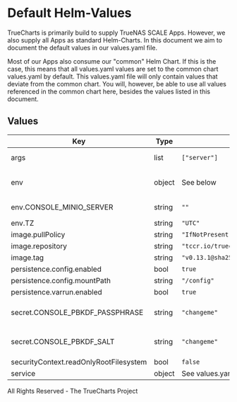 # Default Helm-Values

TrueCharts is primarily build to supply TrueNAS SCALE Apps.
However, we also supply all Apps as standard Helm-Charts. In this document we aim to document the default values in our values.yaml file.

Most of our Apps also consume our "common" Helm Chart.
If this is the case, this means that all values.yaml values are set to the common chart values.yaml by default. This values.yaml file will only contain values that deviate from the common chart.
You will, however, be able to use all values referenced in the common chart here, besides the values listed in this document.

## Values

| Key | Type | Default | Description |
|-----|------|---------|-------------|
| args | list | `["server"]` | Override the args for the default container. |
| env | object | See below | environment variables. See more environment variables in the [minio-console documentation](https://minio-console.org/docs). |
| env.CONSOLE_MINIO_SERVER | string | `""` | Required: Minio server URL Example: https://minio.server:9000 |
| env.TZ | string | `"UTC"` | Set the container timezone |
| image.pullPolicy | string | `"IfNotPresent"` | image pull policy |
| image.repository | string | `"tccr.io/truecharts/minio-console"` | image repository |
| image.tag | string | `"v0.13.1@sha256:cfe70551d857b6821529baab53aeb6bf1a980952022aff99ae83c31a40e9805c"` | image tag |
| persistence.config.enabled | bool | `true` |  |
| persistence.config.mountPath | string | `"/config"` |  |
| persistence.varrun.enabled | bool | `true` |  |
| secret.CONSOLE_PBKDF_PASSPHRASE | string | `"changeme"` | Required: Passphrase to derive keys (generate own) Example: D6vpras1xpUgrcFpOIGA4crHvzUDQb48 |
| secret.CONSOLE_PBKDF_SALT | string | `"changeme"` | Required: Salt for derived keys (generate own) Example: ILy2FWzwjjYi1TeTEpBjEsPrwLfKZxgi |
| securityContext.readOnlyRootFilesystem | bool | `false` |  |
| service | object | See values.yaml | Configures service settings for the chart. |

All Rights Reserved - The TrueCharts Project
